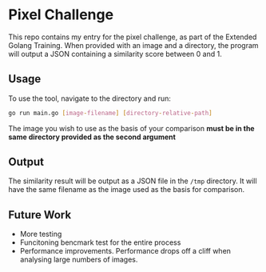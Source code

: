# Pixel Challenge
This repo contains my entry for the pixel challenge, as part of the Extended Golang Training. When provided with an image and a directory, the program will output a JSON containing a similarity score between 0 and 1.  

## Usage
To use the tool, navigate to the directory and run:
```bash
go run main.go [image-filename] [directory-relative-path]
 ```

 The image you wish to use as the basis of your comparison **must be in the same directory provided as the second argument**
 
 ## Output
 The similarity result will be output as a JSON file in the ```/tmp``` directory. It will have the same filename as the image used as the basis for comparison.

## Future Work
- More testing
- Funcitoning bencmark test for the entire process
- Performance improvements. Performance drops off a cliff when analysing large numbers of images. 